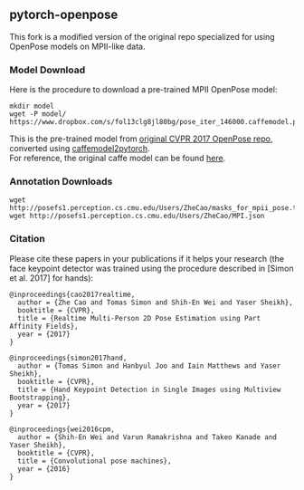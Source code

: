 ## pytorch-openpose

This fork is a modified version of the original repo specialized for using OpenPose models on MPII-like data. 

### Model Download
Here is the procedure to download a pre-trained MPII OpenPose model:
```
mkdir model
wget -P model/ https://www.dropbox.com/s/fol13clg8jl80bg/pose_iter_146000.caffemodel.pt
```

This is the pre-trained model from [original CVPR 2017 OpenPose repo](https://github.com/ZheC/Realtime_Multi-Person_Pose_Estimation), converted using [caffemodel2pytorch](https://github.com/vadimkantorov/caffemodel2pytorch).  
For reference, the original caffe model can be found [here](http://posefs1.perception.cs.cmu.edu/Users/ZheCao/pose_iter_146000.caffemodel). 

### Annotation Downloads
```
wget http://posefs1.perception.cs.cmu.edu/Users/ZheCao/masks_for_mpii_pose.tgz
wget http://posefs1.perception.cs.cmu.edu/Users/ZheCao/MPI.json
```

### Citation
Please cite these papers in your publications if it helps your research (the face keypoint detector was trained using the procedure described in [Simon et al. 2017] for hands):

```
@inproceedings{cao2017realtime,
  author = {Zhe Cao and Tomas Simon and Shih-En Wei and Yaser Sheikh},
  booktitle = {CVPR},
  title = {Realtime Multi-Person 2D Pose Estimation using Part Affinity Fields},
  year = {2017}
}

@inproceedings{simon2017hand,
  author = {Tomas Simon and Hanbyul Joo and Iain Matthews and Yaser Sheikh},
  booktitle = {CVPR},
  title = {Hand Keypoint Detection in Single Images using Multiview Bootstrapping},
  year = {2017}
}

@inproceedings{wei2016cpm,
  author = {Shih-En Wei and Varun Ramakrishna and Takeo Kanade and Yaser Sheikh},
  booktitle = {CVPR},
  title = {Convolutional pose machines},
  year = {2016}
}
```

